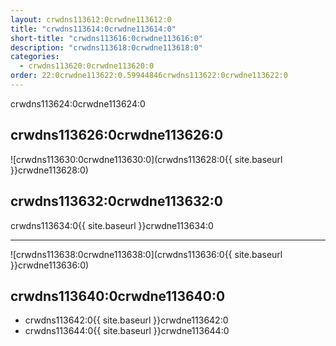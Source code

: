 ```yaml
---
layout: crwdns113612:0crwdne113612:0
title: "crwdns113614:0crwdne113614:0"
short-title: "crwdns113616:0crwdne113616:0"
description: "crwdns113618:0crwdne113618:0"
categories:
  - crwdns113620:0crwdne113620:0
order: 22:0crwdne113622:0.59944846crwdns113622:0crwdne113622:0
---
```

crwdns113624:0crwdne113624:0

## crwdns113626:0crwdne113626:0

![crwdns113630:0crwdne113630:0](crwdns113628:0{{ site.baseurl }}crwdne113628:0)

## crwdns113632:0crwdne113632:0

crwdns113634:0{{ site.baseurl }}crwdne113634:0

<hr />

![crwdns113638:0crwdne113638:0](crwdns113636:0{{ site.baseurl }}crwdne113636:0)

## crwdns113640:0crwdne113640:0

- crwdns113642:0{{ site.baseurl }}crwdne113642:0 
- crwdns113644:0{{ site.baseurl }}crwdne113644:0